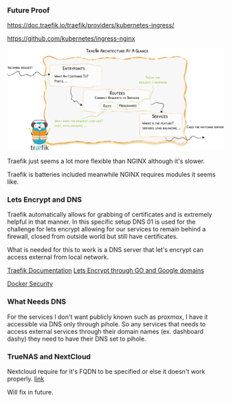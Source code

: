 ### Future Proof

https://doc.traefik.io/traefik/providers/kubernetes-ingress/

https://github.com/kubernetes/ingress-nginx

![Treafik Architecture](image.png)

Traefik just seems a lot more flexible than NGINX although it's slower.

Traefik is batteries included meanwhile NGINX requires modules it seems like.

### Lets Encrypt and DNS

Traefik automatically allows for grabbing of certificates and is extremely helpful in that manner. In this specific setup DNS 01 is used for the challenge for lets encrypt allowing for our services to remain behind a firewall, closed from outside world but still have certificates.

What is needed for this to work is a DNS server that let's encrypt can access external from local network.

[Traefik Documentation](https://doc.traefik.io/traefik/https/acme/)
[Lets Encrypt through GO and Google domains](https://go-acme.github.io/lego/dns/googledomains/)


[Docker Security](https://docs.docker.com/engine/reference/run/)



### What Needs DNS

For the services I don't want publicly known such as proxmox, I have it accessible via DNS only through pihole. So any services that needs to access external services through their domain names (ex. dashboard dashy) they need to have their DNS set to pihole.



### TrueNAS and NextCloud

Nextcloud require for it's FQDN to be specified or else it doesn't work properly. [link](https://www.reddit.com/r/Traefik/comments/17w62b9/hostname_being_redirected_to_ip_address_instead/)

Will fix in future.